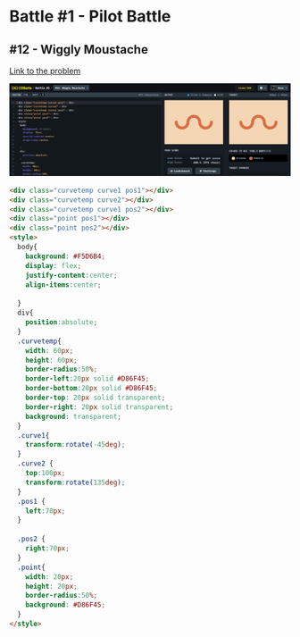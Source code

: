 # Battle #1 - Pilot Battle

## #12 - Wiggly Moustache

[Link to the problem](https://cssbattle.dev/play/12)

![result](./images/12_wiggly-moustache.png)

```html
<div class="curvetemp curve1 pos1"></div>
<div class="curvetemp curve2"></div>
<div class="curvetemp curve1 pos2"></div>
<div class="point pos1"></div>
<div class="point pos2"></div>
<style>
  body{
    background: #F5D6B4;
    display: flex;
    justify-content:center;
    align-items:center;
    
  }
  div{
    position:absolute;
  }
  .curvetemp{
    width: 60px;
    height: 60px;
    border-radius:50%;
    border-left:20px solid #D86F45;
    border-bottom:20px solid #D86F45;
    border-top: 20px solid transparent;
    border-right: 20px solid transparent;
    background: transparent;
  }
  .curve1{
    transform:rotate(-45deg);
  }
  .curve2 {
    top:100px;
    transform:rotate(135deg);
  }
  .pos1 {
    left:70px;
  }

  .pos2 {
    right:70px;
  }
  .point{
    width: 20px;
    height: 20px;
    border-radius:50%;
    background: #D86F45;
  }
</style>
```
